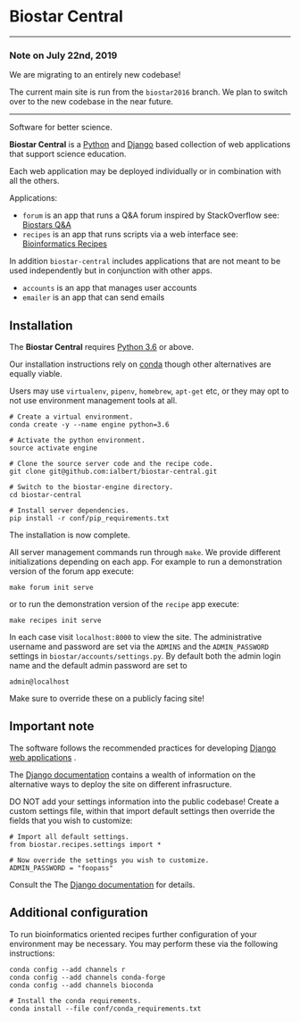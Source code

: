 # Biostar Central


---

### Note on July 22nd, 2019

We are migrating to an entirely new codebase!

The current main site is run from the `biostar2016` branch. We plan to switch over to the new codebase in the near future.

---

Software for better science.

**Biostar Central** is a [Python][python] and [Django][django] based collection of web applications that support science education.

Each web application may be deployed individually or in combination with all the others.

Applications:

- `forum` is an app that runs a Q&A forum inspired by StackOverflow see: [Biostars Q&A][biostars]
- `recipes` is an app that runs scripts via a web interface see: [Bioinformatics Recipes][recipes]

In addition `biostar-central` includes applications that are not meant to be used independently but in conjunction with other apps.

- `accounts` is an app that manages user accounts
- `emailer` is an app that can send emails

[python]: https://www.python.org/
[django]: https://www.djangoproject.com/
[biostars]: https://www.biostars.org
[recipes]: https://www.bioinformatics.recipes
[handbook]: https://www.biostarhandbook.com
[conda]: https://conda.io/docs/

## Installation

The **Biostar Central**  requires [Python 3.6][python] or above.

Our installation instructions rely on [conda][conda] though other alternatives are equally viable.

Users may use `virtualenv`, `pipenv`, `homebrew`, `apt-get` etc, or they may opt to not use environment management tools at all.

    # Create a virtual environment.
    conda create -y --name engine python=3.6
    
    # Activate the python environment.
    source activate engine

    # Clone the source server code and the recipe code.
    git clone git@github.com:ialbert/biostar-central.git

    # Switch to the biostar-engine directory.
    cd biostar-central

    # Install server dependencies.
    pip install -r conf/pip_requirements.txt

The installation is now complete.

All server management commands run through `make`. We provide different initializations depending on each app. For example to run a demonstration version of the forum app execute:

    make forum init serve

or to run the demonstration version of the  `recipe` app execute:

    make recipes init serve

In each case visit `localhost:8000` to view the site. The administrative username and password are set via
the `ADMINS` and the `ADMIN_PASSWORD` settings in `biostar/accounts/settings.py`. By default both the admin login name and the default admin password are set to

    admin@localhost

Make sure to override these on a publicly facing site!

## Important note

The software follows the recommended practices for developing [Django web applications][django] .

The [Django documentation][django] contains a wealth of information on the alternative ways to deploy the site on different infrasructure.

DO NOT add your settings information into the public codebase! Create a custom settings file, within that import default settings then override the fields that you wish to customize:

    # Import all default settings.
    from biostar.recipes.settings import *

    # Now override the settings you wish to customize.
    ADMIN_PASSWORD = "foopass"

Consult the The [Django documentation][django] for details.

##  Additional configuration

To run bioinformatics oriented recipes further configuration of your environment may be necessary. You may perform these via the following instructions:

    conda config --add channels r
    conda config --add channels conda-forge
    conda config --add channels bioconda

    # Install the conda requirements.
    conda install --file conf/conda_requirements.txt

